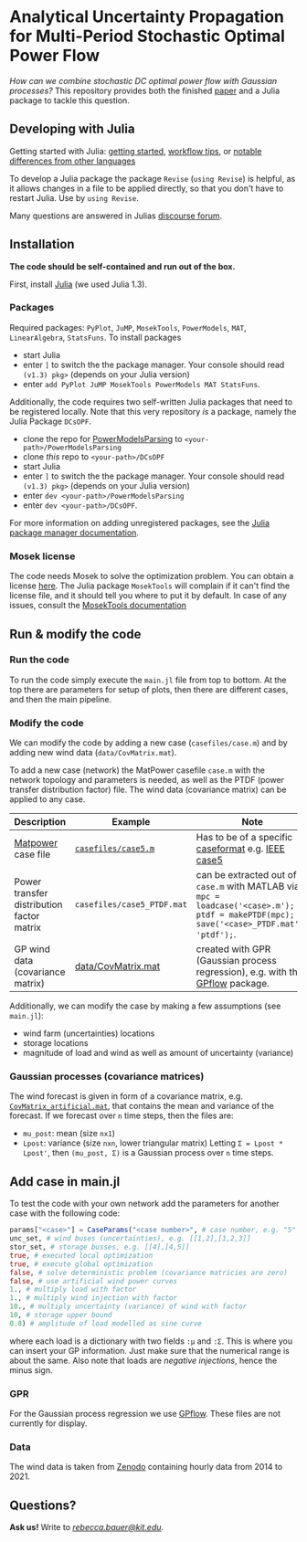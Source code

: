﻿# Analytical Uncertainty Propagation for Multi-Period Stochastic Optimal Power Flow

*How can we combine stochastic DC optimal power flow with Gaussian processes?*
This repository provides both the finished [paper](docs/main.pdf) and a Julia package to tackle this question.



## Developing with Julia

Getting started with Julia: [getting started](https://docs.julialang.org/en/v1/manual/getting-started/), [workflow tips](https://docs.julialang.org/en/v1/manual/workflow-tips/), or [notable differences from other languages](https://docs.julialang.org/en/v1/manual/noteworthy-differences/)

To develop a Julia package the package `Revise` (`using Revise`) is helpful, as it allows changes in a file to be applied directly, so that you don't have to restart Julia. Use by `using Revise`.

Many questions are answered in Julias [discourse forum](https://discourse.julialang.org/).



## Installation

__The code should be self-contained and run out of the box.__

First, install [Julia](https://julialang.org/) (we used Julia 1.3).


### Packages

Required packages: `PyPlot`, `JuMP`, `MosekTools`, `PowerModels`, `MAT`, `LinearAlgebra`, `StatsFuns`.
To install packages 
- start Julia
- enter `]` to switch the the package manager. Your console should read `(v1.3) pkg>` (depends on your Julia version)
- enter `add PyPlot JuMP MosekTools PowerModels MAT StatsFuns`.

Additionally, the code requires two self-written Julia packages that need to be registered locally.
Note that this very repository *is* a package, namely the Julia Package `DCsOPF`.

- clone the repo for [PowerModelsParsing](https://iai-vcs.iai.kit.edu/advancedcontrol/code/PowerModelsParsing)  to `<your-path>/PowerModelsParsing`
- clone *this* repo to `<your-path>/DCsOPF`
- start Julia
- enter `]` to switch the the package manager. Your console should read `(v1.3) pkg>` (depends on your Julia version)
- enter `dev <your-path>/PowerModelsParsing`
- enter `dev <your-path>/DCsOPF`.

For more information on adding unregistered packages, see the [Julia package manager documentation](https://julialang.github.io/Pkg.jl/v1/managing-packages/#Adding-unregistered-packages-1).


### Mosek license

The code needs Mosek to solve the optimization problem.
You can obtain a license [here](https://www.mosek.com/license/request/personal-academic/).
The Julia package `MosekTools` will complain if it can't find the license file, and it should tell you where to put it by default.
In case of any issues, consult the [MosekTools documentation](https://juliapackages.com/p/mosektools)



## Run & modify the code


### Run the code
To run the code simply execute the `main.jl` file from top to bottom. 
At the top there are parameters for setup of plots, then there are different cases, and then the main pipeline.


### Modify the code
We can modify the code by adding a new case (`casefiles/case.m`) and by adding new wind data (`data/CovMatrix.mat`).

To add a new case (network) the MatPower casefile `case.m` with the network topology and parameters is needed, as well as the PTDF (power transfer distribution factor) file. The wind data (covariance matrix) can be applied to any case.

| Description | Example | Note |
| --- | --- | --- |
| [Matpower](https://matpower.org/) case file | [`casefiles/case5.m`](examples/casefiles/case5.m) | Has to be of a specific [caseformat](https://matpower.org/docs/ref/matpower5.0/caseformat.html) e.g. [IEEE case5](https://matpower.org/docs/ref/matpower5.0/case5.html) |
| Power transfer distribution factor matrix | `casefiles/case5_PTDF.mat` | can be extracted out of `case.m` with MATLAB via `mpc = loadcase('<case>.m'); ptdf = makePTDF(mpc); save('<case>_PTDF.mat'), 'ptdf');`. |
| GP wind data (covariance matrix) | [data/CovMatrix.mat](examples/data/CovMatrix_artificial.mat) | created with GPR (Gaussian process regression), e.g. with the [GPflow](https://github.com/GPflow/GPflow.git) package. |

Additionally, we can modify the case by making a few assumptions (see `main.jl`):
- wind farm (uncertainties) locations
- storage locations
- magnitude of load and wind as well as amount of uncertainty (variance)


### Gaussian processes (covariance matrices)

The wind forecast is given in form of a covariance matrix, e.g. [`CovMatrix_artificial.mat`](examples/data/CovMatrix_artificial.mat), that contains the mean and variance of the forecast. If we forecast over `n` time steps, then the files are:
- `mu_post`: mean (size `nx1`)
- `Lpost`: variance (size `nxn`, lower triangular matrix)
Letting `Σ = Lpost * Lpost'`, then `(mu_post, Σ)` is a Gaussian process over `n` time steps.

## Add case in main.jl

To test the code with your own network add the parameters for another case with the following code:

```julia
params["<case>"] = CaseParams("<case number>", # case number, e.g. "5"
unc_set, # wind buses (uncertainties), e.g. [[1,2],[1,2,3]]
stor_set, # storage busses, e.g. [[4],[4,5]]
true, # executed local optimization
true, # execute global optimization
false, # solve deterministic problem (covariance matricies are zero)
false, # use artificial wind power curves
1., # multiply load with factor
1., # multiply wind injection with factor
10., # multiply uncertainty (variance) of wind with factor
10, # storage upper bound
0.8) # amplitude of load modelled as sine curve
```

where each load is a dictionary with two fields `:μ` and `:Σ`. This is where you can insert your GP information. Just make sure that the numerical range is about the same. Also note that loads are *negative injections*, hence the minus sign.

### GPR

For the Gaussian process regression we use [GPflow](https://github.com/GPflow/GPflow.git). These files are not currently for display.

### Data

The wind data is taken from [Zenodo](https://zenodo.org/record/4682697#.YksQ2OdCTmG) containing hourly data from 2014 to 2021. 

## Questions?
__Ask us!__ Write to *rebecca.bauer@kit.edu*.